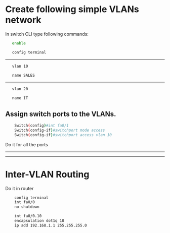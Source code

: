 # Create following simple VLANs network

In switch CLI type following commands:
```bash
   enable
```
```bash
   config terminal
```
---
```bash
   vlan 10
```
```bash
   name SALES
```
---
```bash
   vlan 20
```
```bash
   name IT
```
## Assign switch ports to the VLANs.

```bash
    Switch(config)#int fa0/1
    Switch(config-if)#switchport mode access
    Switch(config-if)#switchport access vlan 10
```
Do it for all the ports

---
---
# Inter-VLAN Routing
Do it in router

```bash
    config terminal
    int fa0/0
    no shutdown
```

```bash
    int fa0/0.10
    encapsulation dot1q 10
    ip add 192.168.1.1 255.255.255.0
```

